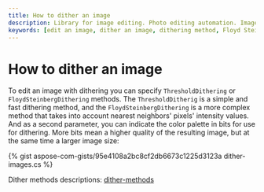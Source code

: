 ```yaml
---
title: How to dither an image
description: Library for image editing. Photo editing automation. Image manipulation by NET (C#) program. Dither an image.
keywords: [edit an image, dither an image, dithering method, Floyd Steinberg Dithering]
---
```


# How to dither an image

To edit an image with dithering you can specify `ThresholdDithering` or `FloydSteinbergDithering` methods.
The `ThresholdDitherig` is a simple and fast dithering method, and the `FloydSteinbergDithering` is a more complex method that takes into account nearest neighbors' pixels' intensity values. And as a second parameter, you can indicate the color palette in bits for use for dithering. More bits mean a higher quality of the resulting image, but at the same time a larger image size:

{% gist aspose-com-gists/95e4108a2bc8cf2db6673c1225d3123a dither-images.cs %}

Dither methods descriptions:
[dither-methods](https://reference.aspose.com/imaging/net/aspose.imaging/ditheringmethod/)
